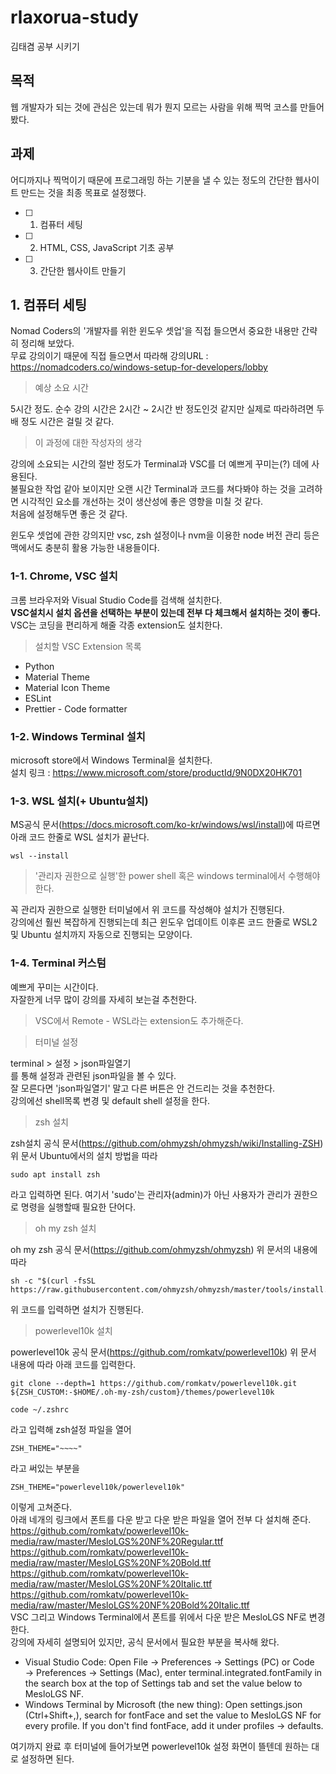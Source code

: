 # rlaxorua-study

김태겸 공부 시키기

## 목적

웹 개발자가 되는 것에 관심은 있는데 뭐가 뭔지 모르는 사람을 위해 찍먹 코스를 만들어 봤다.

## 과제

어디까지나 찍먹이기 때문에 프로그래밍 하는 기분을 낼 수 있는 정도의 간단한 웹사이트 만드는 것을 최종 목표로 설정했다.

- [ ] 1. 컴퓨터 세팅
- [ ] 2. HTML, CSS, JavaScript 기초 공부
- [ ] 3. 간단한 웹사이트 만들기

## 1. 컴퓨터 세팅

Nomad Coders의 '개발자를 위한 윈도우 셋업'을 직접 들으면서 중요한 내용만 간략히 정리해 보았다.  
무료 강의이기 때문에 직접 들으면서 따라해
강의URL : <https://nomadcoders.co/windows-setup-for-developers/lobby>

> 예상 소요 시간

5시간 정도. 순수 강의 시간은 2시간 ~ 2시간 반 정도인것 같지만 실제로 따라하려면 두배 정도 시간은 걸릴 것 같다.

> 이 과정에 대한 작성자의 생각

강의에 소요되는 시간의 절반 정도가 Terminal과 VSC를 더 예쁘게 꾸미는(?) 데에 사용된다.  
불필요한 작업 같아 보이지만 오랜 시간 Terminal과 코드를 쳐다봐야 하는 것을 고려하면 시각적인 요소를 개선하는 것이 생산성에 좋은 영향을 미칠 것 같다.  
처음에 설정해두면 좋은 것 같다.

윈도우 셋업에 관한 강의지만 vsc, zsh 설정이나 nvm을 이용한 node 버전 관리 등은 맥에서도 충분히 활용 가능한 내용들이다.

### 1-1. Chrome, VSC 설치

크롬 브라우저와 Visual Studio Code를 검색해 설치한다.  
**VSC설치시 설치 옵션을 선택하는 부분이 있는데 전부 다 체크해서 설치하는 것이 좋다.**  
VSC는 코딩을 편리하게 해줄 각종 extension도 설치한다.

> 설치할 VSC Extension 목록

- Python
- Material Theme
- Material Icon Theme
- ESLint
- Prettier - Code formatter

### 1-2. Windows Terminal 설치

microsoft store에서 Windows Terminal을 설치한다.  
설치 링크 : <https://www.microsoft.com/store/productId/9N0DX20HK701>

### 1-3. WSL 설치(+ Ubuntu설치)

MS공식 문서(<https://docs.microsoft.com/ko-kr/windows/wsl/install>)에 따르면 아래 코드 한줄로 WSL 설치가 끝난다.

```
wsl --install
```

> '관리자 권한으로 실행'한 power shell 혹은 windows terminal에서 수행해야한다.

꼭 관리자 권한으로 실행한 터미널에서 위 코드를 작성해야 설치가 진행된다.  
강의에선 훨씬 복잡하게 진행되는데 최근 윈도우 업데이트 이후론 코드 한줄로 WSL2 및 Ubuntu 설치까지 자동으로 진행되는 모양이다.

### 1-4. Terminal 커스텀

예쁘게 꾸미는 시간이다.  
자잘한게 너무 많이 강의를 자세히 보는걸 추천한다.

> VSC에서 Remote - WSL라는 extension도 추가해준다.

> 터미널 설정

terminal > 설정 > json파일열기  
를 통해 설정과 관련된 json파일을 볼 수 있다.  
잘 모른다면 'json파일열기' 말고 다른 버튼은 안 건드리는 것을 추천한다.  
강의에선 shell목록 변경 및 default shell 설정을 한다.

> zsh 설치

zsh설치 공식 문서(<https://github.com/ohmyzsh/ohmyzsh/wiki/Installing-ZSH>)  
위 문서 Ubuntu에서의 설치 방법을 따라

```
sudo apt install zsh
```

라고 입력하면 된다.
여기서 'sudo'는 관리자(admin)가 아닌 사용자가 관리가 권한으로 명령을 실행할때 필요한 단어다.

> oh my zsh 설치

oh my zsh 공식 문서(<https://github.com/ohmyzsh/ohmyzsh>)
위 문서의 내용에 따라

```
sh -c "$(curl -fsSL https://raw.githubusercontent.com/ohmyzsh/ohmyzsh/master/tools/install.sh)"
```

위 코드를 입력하면 설치가 진행된다.

> powerlevel10k 설치

powerlevel10k 공식 문서(<https://github.com/romkatv/powerlevel10k>)
위 문서 내용에 따라 아래 코드를 입력한다.

```
git clone --depth=1 https://github.com/romkatv/powerlevel10k.git ${ZSH_CUSTOM:-$HOME/.oh-my-zsh/custom}/themes/powerlevel10k
```

```
code ~/.zshrc
```

라고 입력해 zsh설정 파일을 열어

```
ZSH_THEME="~~~~"
```

라고 써있는 부분을

```
ZSH_THEME="powerlevel10k/powerlevel10k"
```

이렇게 고쳐준다.  
아래 네개의 링크에서 폰트를 다운 받고 다운 받은 파일을 열어 전부 다 설치해 준다.  
<https://github.com/romkatv/powerlevel10k-media/raw/master/MesloLGS%20NF%20Regular.ttf>  
<https://github.com/romkatv/powerlevel10k-media/raw/master/MesloLGS%20NF%20Bold.ttf>  
<https://github.com/romkatv/powerlevel10k-media/raw/master/MesloLGS%20NF%20Italic.ttf>  
<https://github.com/romkatv/powerlevel10k-media/raw/master/MesloLGS%20NF%20Bold%20Italic.ttf>  
VSC 그리고 Windows Terminal에서 폰트를 위에서 다운 받은 MesloLGS NF로 변경한다.  
강의에 자세히 설명되어 있지만, 공식 문서에서 필요한 부분을 복사해 왔다.

- Visual Studio Code: Open File → Preferences → Settings (PC) or Code → Preferences → Settings (Mac), enter terminal.integrated.fontFamily in the search box at the top of Settings tab and set the value below to MesloLGS NF.
- Windows Terminal by Microsoft (the new thing): Open settings.json (Ctrl+Shift+,), search for fontFace and set the value to MesloLGS NF for every profile. If you don't find fontFace, add it under profiles → defaults.

여기까지 완료 후 터미널에 들어가보면 powerlevel10k 설정 화면이 뜰텐데 원하는 대로 설정하면 된다.
